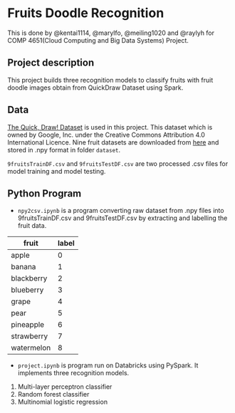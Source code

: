 # Fruits Doodle Recognition
This is done by @kentai1114, @marylfo, @meiling1020 and  @raylyh for COMP 4651(Cloud Computing and Big Data Systems) Project.

## Project description
This project builds three recognition models to classify fruits with fruit doodle images obtain from QuickDraw Dataset using Spark.

## Data
[The Quick, Draw! Dataset](https://github.com/googlecreativelab/quickdraw-dataset)  is used in this project. This dataset which is owned by Google, Inc. under the Creative Commons Attribution 4.0 International Licence. Nine fruit datasets are downloaded from [here](https://console.cloud.google.com/storage/browser/quickdraw_dataset/full/numpy_bitmap/) and stored in .npy format in folder `dataset`.

`9fruitsTrainDF.csv` and `9fruitsTestDF.csv` are two processed .csv files for model training and model testing.

## Python Program
- `npy2csv.ipynb` is a program converting raw dataset from .npy files into 9fruitsTrainDF.csv and 9fruitsTestDF.csv by extracting and labelling the fruit data.

| fruit             | label |
|-------------------|-------|
| apple             | 0     |
| banana            | 1     |
| blackberry        | 2     |
| blueberry         | 3     |
| grape             | 4     |
| pear              | 5     |
| pineapple         | 6     |
| strawberry        | 7     |
| watermelon        | 8     |

- `project.ipynb` is program run on Databricks using PySpark. It implements three recognition models.
1. Multi-layer perceptron classifier
2. Random forest classifier
3. Multinomial logistic regression
